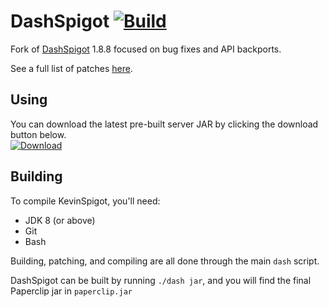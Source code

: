 # DashSpigot [![Build](https://jenkins.dashnetwork.xyz/job/DashSpigot/badge/icon)](https://jenkins.dashnetwork.xyz/job/DashSpigot/)
Fork of [DashSpigot](https://github.com/dashnetworkxyz/DashSpigot) 1.8.8 focused on bug fixes and API backports.

See a full list of patches [here](./patches/dashspigot/).

## Using
You can download the latest pre-built server JAR by clicking the download button below.  
[![Download](https://custom-icon-badges.demolab.com/badge/-Download-blue?style=for-the-badge&logo=download&logoColor=white)](https://jenkins.dashnetwork.xyz/job/DashSpigot/lastSuccessfulBuild/artifact/paperclip.jar)

## Building
To compile KevinSpigot, you'll need:
- JDK 8 (or above)
- Git
- Bash

Building, patching, and compiling are all done through the main `dash` script.

DashSpigot can be built by running `./dash jar`, and you will find the final Paperclip jar in `paperclip.jar`
